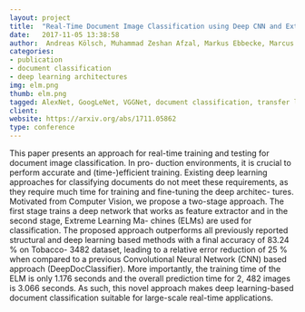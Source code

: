 ```yaml
---
layout: project
title:  "Real-Time Document Image Classification using Deep CNN and Extreme Learning Machines"
date:   2017-11-05 13:38:58
author:  Andreas Kölsch, Muhammad Zeshan Afzal, Markus Ebbecke, Marcus Liwicki
categories:
- publication
- document classification
- deep learning architectures
img: elm.png
thumb: elm.png
tagged: AlexNet, GoogLeNet, VGGNet, document classification, transfer learning
client:
website: https://arxiv.org/abs/1711.05862
type: conference
---
```

This paper presents an approach for real-time
training and testing for document image classification. In pro-
duction environments, it is crucial to perform accurate and
(time-)efficient training. Existing deep learning approaches for
classifying documents do not meet these requirements, as they
require much time for training and fine-tuning the deep architec-
tures. Motivated from Computer Vision, we propose a two-stage
approach. The first stage trains a deep network that works as
feature extractor and in the second stage, Extreme Learning Ma-
chines (ELMs) are used for classification. The proposed approach
outperforms all previously reported structural and deep learning
based methods with a final accuracy of 83.24 % on Tobacco-
3482 dataset, leading to a relative error reduction of 25 %
when compared to a previous Convolutional Neural Network
(CNN) based approach (DeepDocClassifier). More importantly,
the training time of the ELM is only 1.176 seconds and the
overall prediction time for 2, 482 images is 3.066 seconds. As
such, this novel approach makes deep learning-based document
classification suitable for large-scale real-time applications.
